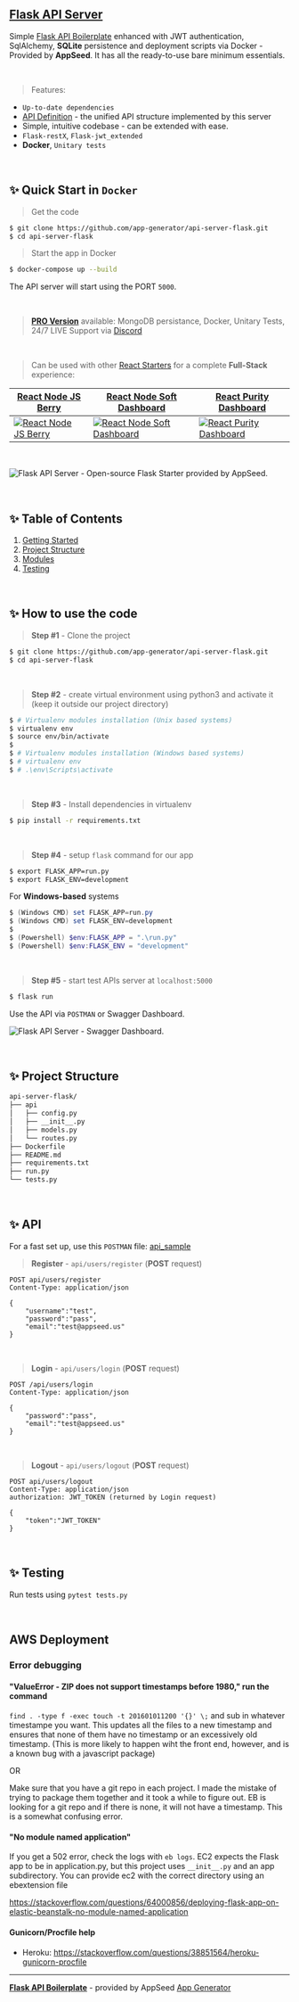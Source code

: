 ## [Flask API Server](https://appseed.us/boilerplate-code/flask-api-boilerplate)

Simple [Flask API Boilerplate](https://appseed.us/boilerplate-code/flask-api-boilerplate) enhanced with JWT authentication, SqlAlchemy, **SQLite** persistence and deployment scripts via Docker - Provided by **AppSeed**. It has all the ready-to-use bare minimum essentials.

<br />

> Features:

- `Up-to-date dependencies` 
- [API Definition](https://docs.appseed.us/boilerplate-code/api-unified-definition) - the unified API structure implemented by this server
- Simple, intuitive codebase - can be extended with ease. 
- `Flask-restX`, `Flask-jwt_extended`
- **Docker**, `Unitary tests`

<br />

## ✨ Quick Start in `Docker`

> Get the code

```bash
$ git clone https://github.com/app-generator/api-server-flask.git
$ cd api-server-flask
```

> Start the app in Docker

```bash
$ docker-compose up --build  
```

The API server will start using the PORT `5000`.

<br />

> **[PRO Version](https://github.com/app-generator/api-server-flask-pro)** available: MongoDB persistance, Docker, Unitary Tests, 24/7 LIVE Support via [Discord](https://discord.gg/fZC6hup)

<br />

> Can be used with other [React Starters](https://appseed.us/apps/react) for a complete **Full-Stack** experience:

| [React Node JS Berry](https://appseed.us/product/react-node-js-berry-dashboard) | [React Node Soft Dashboard](https://appseed.us/product/node-js-react-soft-dashboard) | [React Purity Dashboard](https://github.com/app-generator/react-purity-dashboard) |
| --- | --- | --- |
| [![React Node JS Berry](https://user-images.githubusercontent.com/51070104/124934742-aa392300-e00d-11eb-83bf-28d8b8704ec8.png)](https://appseed.us/product/react-node-js-berry-dashboard) | [![React Node Soft Dashboard](https://user-images.githubusercontent.com/51070104/137918158-54b20cce-1ac8-4279-ab89-aac0353ff7d3.png)](https://appseed.us/product/node-js-react-soft-dashboard) | [![React Purity Dashboard](https://user-images.githubusercontent.com/51070104/141952254-be2308c1-f304-42b3-bfeb-dd082ab9a86e.jpg)](https://github.com/app-generator/react-purity-dashboard)

<br />

![Flask API Server - Open-source Flask Starter provided by AppSeed.](https://user-images.githubusercontent.com/51070104/126349643-264d4cf4-6d0b-4c24-8185-adf69409fa4e.png)

<br />

## ✨ Table of Contents

1. [Getting Started](#getting-started)
2. [Project Structure](#project-structure)
3. [Modules](#modules)
4. [Testing](#testing)

<br />

## ✨ How to use the code

> **Step #1** - Clone the project

```bash
$ git clone https://github.com/app-generator/api-server-flask.git
$ cd api-server-flask
```

<br />

> **Step #2** - create virtual environment using python3 and activate it (keep it outside our project directory)

```bash
$ # Virtualenv modules installation (Unix based systems)
$ virtualenv env
$ source env/bin/activate
$
$ # Virtualenv modules installation (Windows based systems)
$ # virtualenv env
$ # .\env\Scripts\activate
```

<br />

> **Step #3** - Install dependencies in virtualenv

```bash
$ pip install -r requirements.txt
```

<br />

> **Step #4** - setup `flask` command for our app

```bash
$ export FLASK_APP=run.py
$ export FLASK_ENV=development
```

 For **Windows-based** systems

```powershell
$ (Windows CMD) set FLASK_APP=run.py
$ (Windows CMD) set FLASK_ENV=development
$
$ (Powershell) $env:FLASK_APP = ".\run.py"
$ (Powershell) $env:FLASK_ENV = "development"
```

<br />

> **Step #5** - start test APIs server at `localhost:5000`

```bash
$ flask run
```

Use the API via `POSTMAN` or Swagger Dashboard.

![Flask API Server - Swagger Dashboard.](https://user-images.githubusercontent.com/51070104/141950891-ea315fca-24c2-4929-841c-38fb950a478d.png) 

<br />

## ✨ Project Structure

```bash
api-server-flask/
├── api
│   ├── config.py
│   ├── __init__.py
│   ├── models.py
│   └── routes.py
├── Dockerfile
├── README.md
├── requirements.txt
├── run.py
└── tests.py
```

<br />

## ✨ API

For a fast set up, use this `POSTMAN` file: [api_sample](https://github.com/app-generator/api-unified-definition/blob/main/api.postman_collection.json)

> **Register** - `api/users/register` (**POST** request)

```
POST api/users/register
Content-Type: application/json

{
    "username":"test",
    "password":"pass", 
    "email":"test@appseed.us"
}
```

<br />

> **Login** - `api/users/login` (**POST** request)

```
POST /api/users/login
Content-Type: application/json

{
    "password":"pass", 
    "email":"test@appseed.us"
}
```

<br />

> **Logout** - `api/users/logout` (**POST** request)

```
POST api/users/logout
Content-Type: application/json
authorization: JWT_TOKEN (returned by Login request)

{
    "token":"JWT_TOKEN"
}
```

<br />

## ✨ Testing

Run tests using `pytest tests.py`

<br />

## AWS Deployment

### Error debugging

#### "ValueError - ZIP does not support timestamps before 1980," run the command 
`find . -type f -exec touch -t 201601011200 '{}' \;` 
and sub in whatever timestampe you want. This updates all the files to a new timestamp and ensures that none of them have no timestamp or an excessively old timestamp. (This is more likely to happen wiht the front end, however, and is a known bug with a javascript package)

OR 

Make sure that you have a git repo in each project. I made the mistake of trying to package them together and it took a while to figure out. EB is looking for a git repo and if there is none, it will not have a timestamp. This is a somewhat confusing error.

#### "No module named application"
If you get a 502 error, check the logs with `eb logs`. EC2 expects the Flask app to be in application.py, but this project uses `__init__.py` and an app subdirectory. You can provide ec2 with the correct directory using an ebextension file 

https://stackoverflow.com/questions/64000856/deploying-flask-app-on-elastic-beanstalk-no-module-named-application

#### Gunicorn/Procfile help

* Heroku: https://stackoverflow.com/questions/38851564/heroku-gunicorn-procfile

---
**[Flask API Boilerplate](https://appseed.us/boilerplate-code/flask-api-boilerplate)** - provided by AppSeed [App Generator](https://appseed.us)
